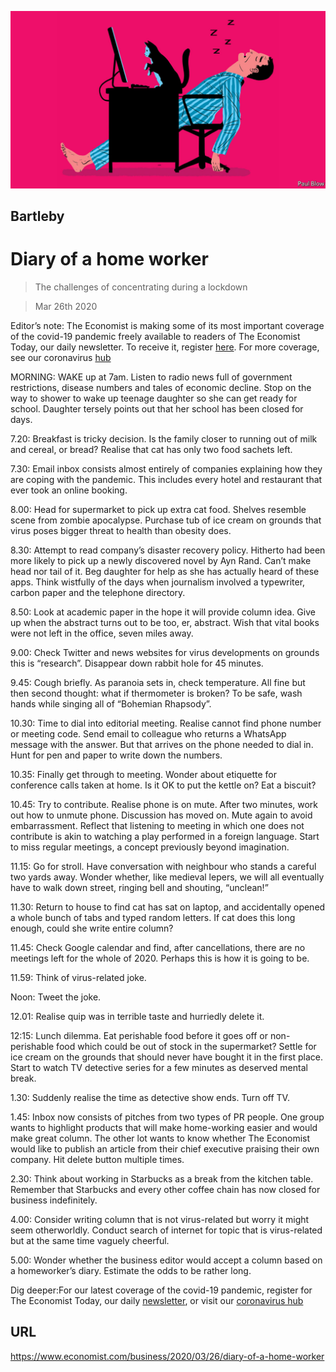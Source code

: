 ![](./images/20200328_WBD001_0.jpg)

## Bartleby

# Diary of a home worker

> The challenges of concentrating during a lockdown

> Mar 26th 2020

Editor’s note: The Economist is making some of its most important coverage of the covid-19 pandemic freely available to readers of The Economist Today, our daily newsletter. To receive it, register [here](https://www.economist.com//newslettersignup). For more coverage, see our coronavirus [hub](https://www.economist.com//coronavirus)

MORNING: WAKE up at 7am. Listen to radio news full of government restrictions, disease numbers and tales of economic decline. Stop on the way to shower to wake up teenage daughter so she can get ready for school. Daughter tersely points out that her school has been closed for days.

7.20: Breakfast is tricky decision. Is the family closer to running out of milk and cereal, or bread? Realise that cat has only two food sachets left.

7.30: Email inbox consists almost entirely of companies explaining how they are coping with the pandemic. This includes every hotel and restaurant that ever took an online booking.

8.00: Head for supermarket to pick up extra cat food. Shelves resemble scene from zombie apocalypse. Purchase tub of ice cream on grounds that virus poses bigger threat to health than obesity does.

8.30: Attempt to read company’s disaster recovery policy. Hitherto had been more likely to pick up a newly discovered novel by Ayn Rand. Can’t make head nor tail of it. Beg daughter for help as she has actually heard of these apps. Think wistfully of the days when journalism involved a typewriter, carbon paper and the telephone directory.

8.50: Look at academic paper in the hope it will provide column idea. Give up when the abstract turns out to be too, er, abstract. Wish that vital books were not left in the office, seven miles away.

9.00: Check Twitter and news websites for virus developments on grounds this is “research”. Disappear down rabbit hole for 45 minutes.

9.45: Cough briefly. As paranoia sets in, check temperature. All fine but then second thought: what if thermometer is broken? To be safe, wash hands while singing all of “Bohemian Rhapsody”.

10.30: Time to dial into editorial meeting. Realise cannot find phone number or meeting code. Send email to colleague who returns a WhatsApp message with the answer. But that arrives on the phone needed to dial in. Hunt for pen and paper to write down the numbers.

10.35: Finally get through to meeting. Wonder about etiquette for conference calls taken at home. Is it OK to put the kettle on? Eat a biscuit?

10.45: Try to contribute. Realise phone is on mute. After two minutes, work out how to unmute phone. Discussion has moved on. Mute again to avoid embarrassment. Reflect that listening to meeting in which one does not contribute is akin to watching a play performed in a foreign language. Start to miss regular meetings, a concept previously beyond imagination.

11.15: Go for stroll. Have conversation with neighbour who stands a careful two yards away. Wonder whether, like medieval lepers, we will all eventually have to walk down street, ringing bell and shouting, “unclean!”

11.30: Return to house to find cat has sat on laptop, and accidentally opened a whole bunch of tabs and typed random letters. If cat does this long enough, could she write entire column?

11.45: Check Google calendar and find, after cancellations, there are no meetings left for the whole of 2020. Perhaps this is how it is going to be.

11.59: Think of virus-related joke.

Noon: Tweet the joke.

12.01: Realise quip was in terrible taste and hurriedly delete it.

12:15: Lunch dilemma. Eat perishable food before it goes off or non-perishable food which could be out of stock in the supermarket? Settle for ice cream on the grounds that should never have bought it in the first place. Start to watch TV detective series for a few minutes as deserved mental break.

1.30: Suddenly realise the time as detective show ends. Turn off TV.

1.45: Inbox now consists of pitches from two types of PR people. One group wants to highlight products that will make home-working easier and would make great column. The other lot wants to know whether The Economist would like to publish an article from their chief executive praising their own company. Hit delete button multiple times.

2.30: Think about working in Starbucks as a break from the kitchen table. Remember that Starbucks and every other coffee chain has now closed for business indefinitely.

4.00: Consider writing column that is not virus-related but worry it might seem otherworldly. Conduct search of internet for topic that is virus-related but at the same time vaguely cheerful.

5.00: Wonder whether the business editor would accept a column based on a homeworker’s diary. Estimate the odds to be rather long.

Dig deeper:For our latest coverage of the covid-19 pandemic, register for The Economist Today, our daily [newsletter](https://www.economist.com//newslettersignup), or visit our [coronavirus hub](https://www.economist.com//coronavirus)

## URL

https://www.economist.com/business/2020/03/26/diary-of-a-home-worker
